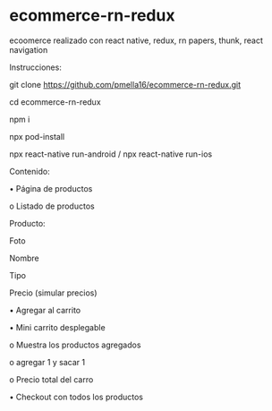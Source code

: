 # ecommerce-rn-redux

ecoomerce realizado con react native, redux, rn papers, thunk, react navigation

Instrucciones:

git clone https://github.com/pmella16/ecommerce-rn-redux.git

cd ecommerce-rn-redux

npm i

npx pod-install

npx react-native run-android / npx react-native run-ios


Contenido:

• Página de productos

o Listado de productos

Producto:

Foto

Nombre

Tipo

Precio (simular precios)


• Agregar al carrito

• Mini carrito desplegable

o Muestra los productos agregados

o agregar 1 y sacar 1

o Precio total del carro

• Checkout con todos los productos

